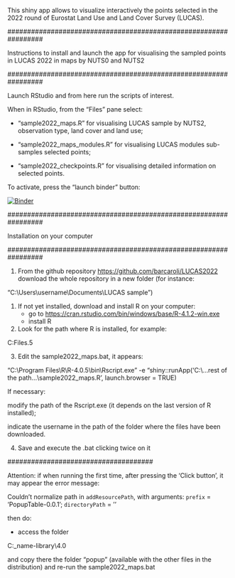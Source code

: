 
<!-- README.md is generated from README.Rmd. Please edit README.Rmd file -->

This shiny app allows to visualize interactively the points selected in
the 2022 round of Eurostat Land Use and Land Cover Survey (LUCAS).

################################################################# 

Instructions to install and launch the app for visualising the sampled
points in LUCAS 2022 in maps by NUTS0 and NUTS2

################################################################# 

Launch RStudio and from here run the scripts of interest.

When in RStudio, from the “Files” pane select:

-   “sample2022_maps.R” for visualising LUCAS sample by NUTS2,
    observation type, land cover and land use;

-   “sample2022_maps_modules.R” for visualising LUCAS modules
    sub-samples selected points;

-   “sample2022_checkpoints.R” for visualising detailed information on
    selected points.

To activate, press the “launch binder” button:

[![Binder](http://mybinder.org/badge_logo.svg)](http://mybinder.org/v2/gh/barcaroli/LUCAS2022ShinyApp/HEAD?urlpath=rstudio)

################################################################# 

Installation on your computer

################################################################# 

1.  From the github repository <https://github.com/barcaroli/LUCAS2022>
    download the whole repository in a new folder (for instance:

“C:\\Users\\username\\Documents\\LUCAS sample”)

1.  If not yet installed, download and install R on your computer:
    -   go to
        <https://cran.rstudio.com/bin/windows/base/R-4.1.2-win.exe>
    -   install R
2.  Look for the path where R is installed, for example:

C:Files.5

3.  Edit the sample2022_maps.bat, it appears:

“C:\\Program Files\\R\\R-4.0.5\\bin\\Rscript.exe” -e
“shiny::runApp(‘C:\\…rest of the path…\\sample2022_maps.R’,
launch.browser = TRUE)

If necessary:

modify the path of the Rscript.exe (it depends on the last version of R
installed);

indicate the username in the path of the folder where the files have
been downloaded.

4.  Save and execute the .bat clicking twice on it

##################################### 

Attention: if when running the first time, after pressing the ‘Click
button’, it may appear the error message:

Couldn’t normalize path in `addResourcePath`, with arguments: `prefix` =
‘PopupTable-0.0.1’; `directoryPath` = ’’

then do:

-   access the folder

C:\_name-library\\4.0

and copy there the folder “popup” (available with the other files in the
distribution) and re-run the sample2022_maps.bat
